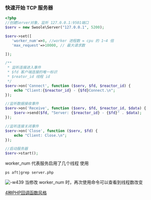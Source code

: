### 快速开始 TCP 服务器
```php
<?php
//创建Server对象，监听 127.0.0.1:9501端口
$serv = new Swoole\Server("127.0.0.1", 5200);

$serv->set([
   'worker_num'=>8, //worker 进程数 = cpu 的 1~4 倍
   'max_request'=>10000, // 最大请求数

]);

/**
 * 监听连接进入事件
 * $fd 客户端连接的唯一标识
 * $reator_id 线程 id
 */
$serv->on('Connect', function ($serv, $fd, $reactor_id) {
    echo "Client:{$reactor_id} - {$fd}Connect.\n";
});

//监听数据接收事件
$serv->on('Receive', function ($serv, $fd, $reactor_id, $data) {
    $serv->send($fd, "Server: {$reactor_id} - {$fd}" . $data);
});

//监听连接关闭事件
$serv->on('Close', function ($serv, $fd) {
    echo "Client: Close.\n";
});

//启动服务器
$serv->start(); 
```

worker_num 代表服务启用了几个线程
使用
```shell
ps aft|grep server.php
```
![-w439](https://kagami-1259053372.cos.ap-chengdu.myqcloud.com/images/15759629201849.jpg)
当修改 worker_num 时，再次使用命令可以查看到线程数改变




[4种PHP回调函数风格](https://wiki.swoole.com/wiki/page/458.html)